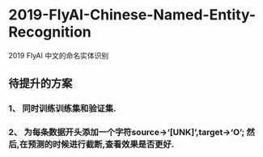 # 2019-FlyAI-Chinese-Named-Entity-Recognition
2019 FlyAI 中文的命名实体识别

## 待提升的方案

### 1、 同时训练训练集和验证集.
### 2、 为每条数据开头添加一个字符source->‘[UNK]’,target->‘O’; 然后,在预测的时候进行截断,查看效果是否更好.